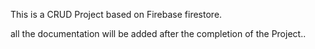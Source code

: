 This is a CRUD Project based on Firebase firestore.

all the documentation will be added after the completion of the Project..
